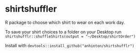 # shirtshuffler

R package to choose which shirt to wear on each work day.

To save your shirt choices to a folder on your Desktop run
`shirtshufflr::shuffleShirts(output = "~/Desktop/shirtOrder")`

Install with `devtools::install_github("anhinton/shirtshufflr")`
